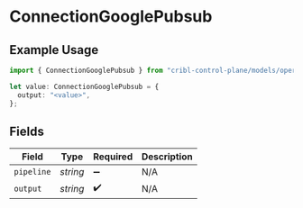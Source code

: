 # ConnectionGooglePubsub

## Example Usage

```typescript
import { ConnectionGooglePubsub } from "cribl-control-plane/models/operations";

let value: ConnectionGooglePubsub = {
  output: "<value>",
};
```

## Fields

| Field              | Type               | Required           | Description        |
| ------------------ | ------------------ | ------------------ | ------------------ |
| `pipeline`         | *string*           | :heavy_minus_sign: | N/A                |
| `output`           | *string*           | :heavy_check_mark: | N/A                |